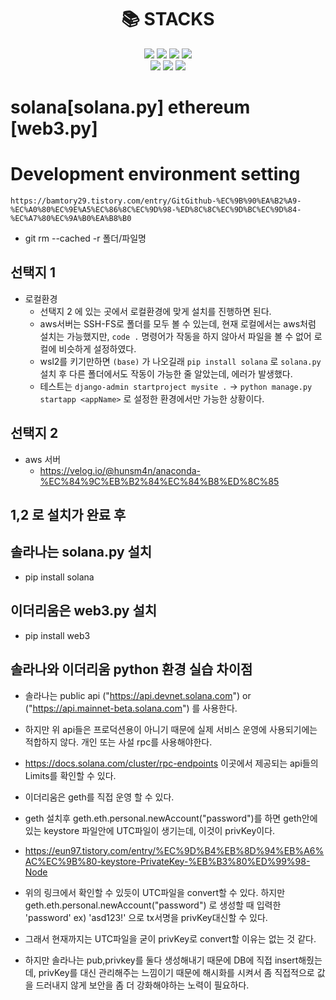 <div align=center><h1>📚 STACKS</h1></div>

<div align=center>
<img src="https://img.shields.io/badge/django-092E20?style=for-the-badge&logo=django&logoColor=white">
<img src="https://img.shields.io/badge/mysql-4479A1?style=for-the-badge&logo=mysql&logoColor=white">
<img src="https://img.shields.io/badge/jquery-0769AD?style=for-the-badge&logo=jquery&logoColor=white">
<img src="https://img.shields.io/badge/python-3776AB?style=for-the-badge&logo=python&logoColor=white"> 
<br>
<img src="https://img.shields.io/badge/amazonaws-232F3E?style=for-the-badge&logo=amazonaws&logoColor=white"> 
<img src="https://img.shields.io/badge/linux-FCC624?style=for-the-badge&logo=linux&logoColor=black"> 
<img src="https://img.shields.io/badge/ubuntu-FCC624?style=for-the-badge&logo=linux&logoColor=#E95420"> 
</div>

# solana[solana.py] ethereum [web3.py] 
# Development environment setting
`https://bamtory29.tistory.com/entry/GitGithub-%EC%9B%90%EA%B2%A9-%EC%A0%80%EC%9E%A5%EC%86%8C%EC%9D%98-%ED%8C%8C%EC%9D%BC%EC%9D%84-%EC%A7%80%EC%9A%B0%EA%B8%B0`
- git rm --cached -r 폴더/파일명


## 선택지 1
- 로컬환경
    - 선택지 2 에 있는 곳에서 로컬환경에 맞게 설치를 진행하면 된다.
    - aws서버는 SSH-FS로 폴더를 모두 볼 수 있는데, 현재 로컬에서는 aws처럼 설치는 가능했지만, `code .` 명령어가 작동을 하지 않아서 파일을 볼 수 없어 로컬에 비슷하게 설정하였다.
    - wsl2를 키기만하면 `(base)` 가 나오길래 `pip install solana` 로 `solana.py` 설치 후 다른 폴더에서도 작동이 가능한 줄 알았는데, 에러가 발생했다. 
    - 테스트는 `django-admin startproject mysite .` -> `python manage.py startapp <appName>` 로 설정한 환경에서만 가능한 상황이다.
## 선택지 2
- aws 서버
    - https://velog.io/@hunsm4n/anaconda-%EC%84%9C%EB%B2%84%EC%84%B8%ED%8C%85


## 1,2 로 설치가 완료 후 
## 솔라나는 solana.py 설치

- pip install solana

## 이더리움은 web3.py 설치 

- pip install web3


## 솔라나와 이더리움 python 환경 실습 차이점

- 솔라나는 public api ("https://api.devnet.solana.com") or ("https://api.mainnet-beta.solana.com") 를 사용한다.
- 하지만 위 api들은 프로덕션용이 아니기 때문에 실제 서비스 운영에 사용되기에는 적합하지 않다. 개인 또는 사설 rpc를 사용해야한다.
- https://docs.solana.com/cluster/rpc-endpoints 이곳에서 제공되는 api들의 Limits를 확인할 수 있다.

- 이더리움은 geth를 직접 운영 할 수 있다.
- geth 설치후 geth.eth.personal.newAccount("password")를 하면 geth안에 있는 keystore 파일안에 UTC파일이 생기는데, 이것이 privKey이다. 
- https://eun97.tistory.com/entry/%EC%9D%B4%EB%8D%94%EB%A6%AC%EC%9B%80-keystore-PrivateKey-%EB%B3%80%ED%99%98-Node
- 위의 링크에서 확인할 수 있듯이 UTC파일을 convert할 수 있다. 하지만 geth.eth.personal.newAccount("password") 로 생성할 때 입력한 'password' ex) 'asd123!' 으로 tx서명을 privKey대신할 수 있다.
- 그래서 현재까지는 UTC파일을 굳이 privKey로 convert할 이유는 없는 것 같다.
- 하지만 솔라나는 pub,privkey를 둘다 생성해내기 때문에 DB에 직접 insert해줬는데, privKey를 대신 관리해주는 느낌이기 때문에 해시화를 시켜서 좀 직접적으로 값을 드러내지 않게 보안을 좀 더 강화해야하는 노력이 필요하다.